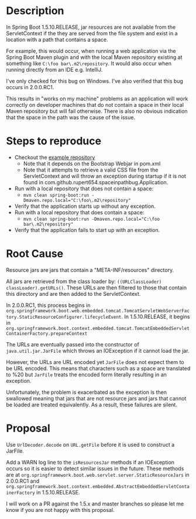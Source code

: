 # Description

In Spring Boot 1.5.10.RELEASE, jar resources are not available from the ServletContext if the
they are served from the file system and exist in a location with a path that contains a space.

For example, this would occur, when running a web application via the Spring Boot Maven plugin and
with the local Maven repository existing at something like `C:\foo bar\.m2\repository`. It would
also occur when running directly from an IDE e.g. IntelliJ.

I've only checked for this bug on Windows. I've also verified that this bug occurs in 2.0.0.RC1.

This results in "works on my machine" problems as an application will work correctly on developer
machines that do not contain a space in their local Maven repository but will fail otherwise. There
is also no obvious indication that the space in the path was the cause of the issue.

# Steps to reproduce

* Checkout the [example repository](https://github.com/spring-projects/spring-boot)
  * Note that it depends on the Bootstrap Webjar in pom.xml
  * Note that it attempts to retrieve a valid CSS file from the ServletContext and will throw an
    exception during startup if it is not found in com.github.rupert654.spaceinpathbug.Application.
* Run with a local repository that does not contain a space:
  * `mvn clean spring-boot:run -Dmaven.repo.local="C:\foo\.m2\repository"`
* Verify that the application starts up without any exception.
* Run with a local repository that does contain a space:
  * `mvn clean spring-boot:run -Dmaven.repo.local="C:\foo bar\.m2\repository"`
* Verify that the application fails to start up with an exception.

# Root Cause

Resource jars are jars that contain a "META-INF/resources" directory.

All jars are retrieved from the class loader by: `((URLClassLoader) classLoader).getURLs()`. These
URLs are then filtered to those that contain this directory and are then
added to the ServletContext.

In 2.0.0.RC1, this process begins in `org.springframework.boot.web.embedded.tomcat.TomcatServletWebServerFactory.StaticResourceConfigurer.lifecycleEvent`.
In 1.5.10.RELEASE, it begins in `org.springframework.boot.context.embedded.tomcat.TomcatEmbeddedServletContainerFactory.prepareContext`

The URLs are eventually passed into the constructor of `java.util.jar.JarFile` which
throws an IOException if it cannot load the jar.

However, the URLs are URL encoded yet `JarFile` does not expect them to be URL encoded. This means
that characters such as a space are translated to %20 but `JarFile` treats the encoded form
literally resulting in an exception.

Unfortunately, the problem is exacerbated as the exception is then swallowed meaning that jars that
are not resource jars and jars that cannot be loaded are treated equivalently. As a result, these
failures are silent.

# Proposal

Use `UrlDecoder.decode` on `URL.getFile` before it is used to construct a JarFile.

Add a WARN log line to the `isResourcesJar` methods if an IOException occurs so it is easier to
detect similar issues in the future. These methods are at
`org.springframework.boot.web.servlet.server.StaticResourceJars` in 2.0.0.RC1 and 
`org.springframework.boot.context.embedded.AbstractEmbeddedServletContainerFactory` in
1.5.10.RELEASE.

I will work on a PR against the 1.5.x and master branches so please let me know if you are not
happy with this proposal.